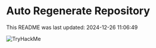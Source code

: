 # Auto Regenerate Repository

This README was last updated: 2024-12-26 11:06:49

 ![TryHackMe](https://tryhackme.com/badge/533634)